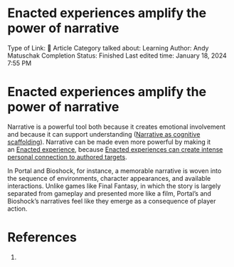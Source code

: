 # Enacted experiences amplify the power of narrative

Type of Link: 📝 Article
Category talked about: Learning
Author: Andy Matuschak
Completion Status: Finished
Last edited time: January 18, 2024 7:55 PM

# **Enacted experiences amplify the power of narrative**

Narrative is a powerful tool both because it creates emotional involvement and because it can support understanding ([Narrative as cognitive scaffolding](Narrative%20as%20cognitive%20scaffolding.md)). Narrative can be made even more powerful by making it an [Enacted experience](Enacted%20experience.md), because [Enacted experiences can create intense personal connection to authored targets](Enacted%20experiences%20can%20create%20intense%20personal%20connection%20to%20authored%20targets.md).

In Portal and Bioshock, for instance, a memorable narrative is woven into the sequence of environments, character appearances, and available interactions. Unlike games like Final Fantasy, in which the story is largely separated from gameplay and presented more like a film, Portal’s and Bioshock’s narratives feel like they emerge as a consequence of player action.

# References

1.